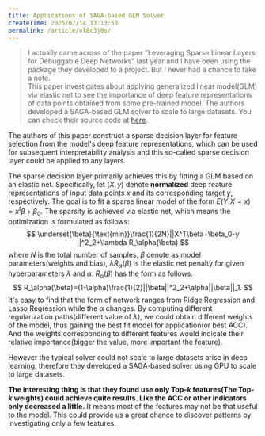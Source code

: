 ```yaml
---
title: Applications of SAGA-based GLM Solver
createTime: 2025/07/14 13:13:53
permalink: /article/vl8c3j8s/
---
```

>I actually came across of the paper "Leveraging Sparse Linear Layers for Debuggable Deep Networks" last year and I have been using the package they developed to a project. But I never had a chance to take a note.
<br>This paper investigates about applying generalized linear model(GLM) via elastic net to see the importance of deep feature representations of data points obtained from some pre-trained model. The authors developed a SAGA-based GLM solver to scale to large datasets. You can check their source code at [here](https://github.com/madrylab/debuggabledeepnetworks).

The authors of this paper construct a sparse decision layer for feature selection from the model's deep feature representations, which can be used for subsequent interpretability analysis and this so-called sparse decision layer could be applied to any layers. 

The sparse decision layer primarily achieves this by fitting a GLM based on an elastic net. Specifically, let $(X,y)$ denote **normalized** deep feature representations of input data points $x$ and its corresponding target $y$, respectively. The goal is to fit a sparse linear model of the form $E(Y|X=x)=x^t\beta+\beta_0$. The sparsity is achieved via elastic net, which means the optimization is formulated as follows:
$$
\underset{\beta}{\text{min}}\frac{1}{2N}||X^T\beta+\beta_0-y ||^2_2+\lambda R_\alpha(\beta)
$$ 
where $N$ is the total number of samples, $\beta$ denote as model parameters(weights and bias), $\lambda R_\alpha(\beta)$ is the elastic net penalty for given hyperparameters $\lambda$ and $\alpha$. $R_\alpha(\beta)$ has the form as follows:
$$
R_\alpha(\beta)=(1-\alpha)\frac{1}{2}||\beta||^2_2+\alpha||\beta||_1.
$$
It's easy to find that the form of network ranges from Ridge Regression and Lasso Regression while the $\alpha$ changes. By computing different regularization paths(different value of $\lambda$), we could obtain different weights of the model, thus gaining the best fit model for application(or best ACC). And the weights corresponding to different features would indicate their relative importance(bigger the value, more important the feature).

However the typical solver could not scale to large datasets arise in deep learning, therefore they developed a SAGA-based solver using GPU to scale to large datasets.

**The interesting thing is that they found use only Top-$k$ features(The Top-$k$ weights) could achieve quite results. Like the ACC or other indicators only decreased a little.** It means most of the features may not be that useful to the model. This could provide us a great chance to discover patterns by investigating only a few features.
